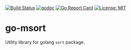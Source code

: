 [![Build Status](https://travis-ci.org/kamichidu/go-msort.svg?branch=master)](https://travis-ci.org/kamichidu/go-msort)
[![godoc](https://godoc.org/github.com/kamichidu/go-msort?status.svg)](https://godoc.org/github.com/kamichidu/go-msort)
[![Go Report Card](https://goreportcard.com/badge/github.com/kamichidu/go-msort)](https://goreportcard.com/report/github.com/kamichidu/go-msort)
[![License: MIT](https://img.shields.io/badge/License-MIT-yellow.svg)](https://raw.githubusercontent.com/kamichidu/go-msort/master/LICENSE)

go-msort
========================================================================================================================
Utility library for golang `sort` package.
